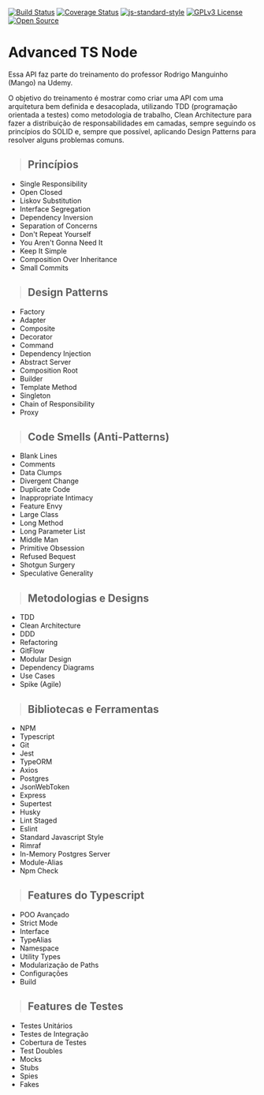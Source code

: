 [![Build Status](https://travis-ci.com/rmanguinho/advanced-node.svg?branch=master)](https://travis-ci.com/rmanguinho/advanced-node)
[![Coverage Status](https://coveralls.io/repos/github/rmanguinho/advanced-node/badge.svg)](https://coveralls.io/github/rmanguinho/advanced-node)
[![js-standard-style](https://img.shields.io/badge/code%20style-standard-brightgreen.svg)](http://standardjs.com)
[![GPLv3 License](https://img.shields.io/badge/License-GPL%20v3-yellow.svg)](https://opensource.org/licenses/)
[![Open Source](https://badges.frapsoft.com/os/v1/open-source.svg?v=103)](https://opensource.org/)

# **Advanced TS Node**

Essa API faz parte do treinamento do professor Rodrigo Manguinho (Mango) na Udemy.

O objetivo do treinamento é mostrar como criar uma API com uma arquitetura bem definida e desacoplada, utilizando TDD (programação orientada a testes) como metodologia de trabalho, Clean Architecture para fazer a distribuição de responsabilidades em camadas, sempre seguindo os princípios do SOLID e, sempre que possível, aplicando Design Patterns para resolver alguns problemas comuns.

> ## Princípios

- Single Responsibility
- Open Closed
- Liskov Substitution
- Interface Segregation
- Dependency Inversion
- Separation of Concerns
- Don't Repeat Yourself
- You Aren't Gonna Need It
- Keep It Simple
- Composition Over Inheritance
- Small Commits

> ## Design Patterns

- Factory
- Adapter
- Composite
- Decorator
- Command
- Dependency Injection
- Abstract Server
- Composition Root
- Builder
- Template Method
- Singleton
- Chain of Responsibility
- Proxy

> ## Code Smells (Anti-Patterns)

- Blank Lines
- Comments
- Data Clumps
- Divergent Change
- Duplicate Code
- Inappropriate Intimacy
- Feature Envy
- Large Class
- Long Method
- Long Parameter List
- Middle Man
- Primitive Obsession
- Refused Bequest
- Shotgun Surgery
- Speculative Generality

> ## Metodologias e Designs

- TDD
- Clean Architecture
- DDD
- Refactoring
- GitFlow
- Modular Design
- Dependency Diagrams
- Use Cases
- Spike (Agile)

> ## Bibliotecas e Ferramentas

- NPM
- Typescript
- Git
- Jest
- TypeORM
- Axios
- Postgres
- JsonWebToken
- Express
- Supertest
- Husky
- Lint Staged
- Eslint
- Standard Javascript Style
- Rimraf
- In-Memory Postgres Server
- Module-Alias
- Npm Check

> ## Features do Typescript

- POO Avançado
- Strict Mode
- Interface
- TypeAlias
- Namespace
- Utility Types
- Modularização de Paths
- Configurações
- Build

> ## Features de Testes

- Testes Unitários
- Testes de Integração
- Cobertura de Testes
- Test Doubles
- Mocks
- Stubs
- Spies
- Fakes
